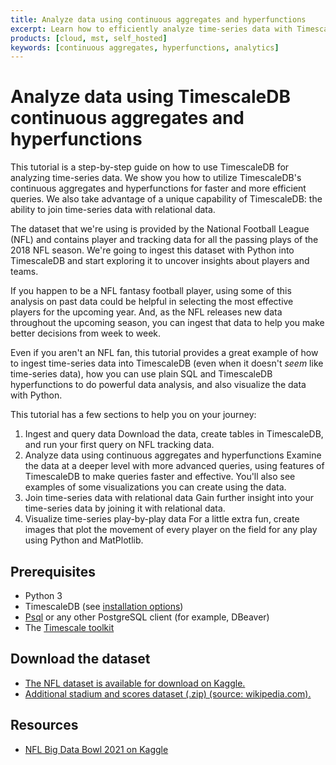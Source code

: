 ```yaml
---
title: Analyze data using continuous aggregates and hyperfunctions
excerpt: Learn how to efficiently analyze time-series data with TimescaleDB's features
products: [cloud, mst, self_hosted]
keywords: [continuous aggregates, hyperfunctions, analytics]
---
```


# Analyze data using TimescaleDB continuous aggregates and hyperfunctions

This tutorial is a step-by-step guide on how to use TimescaleDB for analyzing time-series data. We show you how to utilize TimescaleDB's continuous aggregates and hyperfunctions for faster and more efficient queries.
We also take advantage of a unique capability of TimescaleDB: the ability to
join time-series data with relational data.

The dataset that we're using is provided by the National Football League (NFL)
and contains player and tracking data for all the passing plays of the 2018 NFL
season. We're going to ingest this dataset with Python into TimescaleDB and start
exploring it to uncover insights about players and teams.

If you happen to be a NFL fantasy football player, using
some of this analysis on past data could be helpful in selecting the most effective
players for the upcoming year. And, as the NFL releases new data throughout the
upcoming season, you can ingest that data to help you make better decisions from
week to week.

Even if you aren't an NFL fan, this tutorial provides a great example
of how to ingest time-series data into TimescaleDB (even when it doesn't _seem_ like
time-series data), how you can use plain SQL and TimescaleDB hyperfunctions to do
powerful data analysis, and also visualize the data with Python.

This tutorial has a few sections to help you on your journey:

1.  Ingest and query data
    Download the data, create tables in TimescaleDB, and run your first query on NFL tracking data.
1.  Analyze data using continuous aggregates and hyperfunctions
    Examine the data at a deeper level with more advanced queries, using features of TimescaleDB to make queries faster and effective. You'll also see examples of some visualizations you can create using the data.
1.  Join time-series data with relational data
    Gain further insight into your time-series data by joining it with relational data.
1.  Visualize time-series play-by-play data
    For a little extra fun, create images that plot the movement of every player on the field for any play using Python and MatPlotlib.

## Prerequisites

*   Python 3
*   TimescaleDB (see [installation options][install-timescale])
*   [Psql][psql-install] or any other PostgreSQL client (for example, DBeaver)
*   The [Timescale toolkit][toolkit]

## Download the dataset

*   [The NFL dataset is available for download on Kaggle.][kaggle-download]
*   [Additional stadium and scores dataset (.zip) (source: wikipedia.com).][extra-download]

## Resources

*   [NFL Big Data Bowl 2021 on Kaggle](https://www.kaggle.com/c/nfl-big-data-bowl-2021)

[analyze-data]: /tutorials/:currentVersion:/nfl-analytics/advanced-analysis/
[extra-download]: https://assets.timescale.com/docs/downloads/nfl_2018.zip
[ingest-query]: /tutorials/:currentVersion:/nfl-analytics/ingest-and-query
[install-timescale]: /getting-started/latest/
[join-data]: /tutorials/:currentVersion:/nfl-analytics/join-with-relational
[kaggle-download]: https://www.kaggle.com/c/nfl-big-data-bowl-2021/data
[psql-install]: /use-timescale/:currentVersion:/connecting/psql
[toolkit]: /self-hosted/:currentVersion:/tooling/install-toolkit/
[visualize-plays]: /tutorials/:currentVersion:/nfl-analytics/play-visualization/
